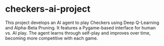 # checkers-ai-project
This project develops an AI agent to play Checkers using Deep Q-Learning and Alpha-Beta Pruning. It features a Pygame-based interface for human vs. AI play. The agent learns through self-play and improves over time, becoming more competitive with each game.
